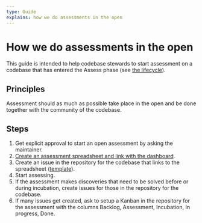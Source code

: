 ```yaml
---
type: Guide
explains: how we do assessments in the open
---
```


# How we do assessments in the open

This guide is intended to help codebase stewards to start assessment on a codebase that has entered the Assess phase (see [the lifecycle](lifecycle.md)).

## Principles

Assessment should as much as possible take place in the open and be done together with the community of the codebase.

## Steps

1. Get explicit approval to start an open assessment by asking the maintainer.
2. [Create an assessment spreadsheet and link with the dashboard](create-assessment-spreadsheet.md).
3. Create an issue in the repository for the codebase that links to the spreadsheet ([template](assessment-issue-template.md)).
4. Start assessing.
5. If the assessment makes discoveries that need to be solved before or during incubation, create issues for those in the repository for the codebase.
6. If many issues get created, ask to setup a Kanban in the repository for the assessment with the columns Backlog, Assessment, Incubation, In progress, Done.
